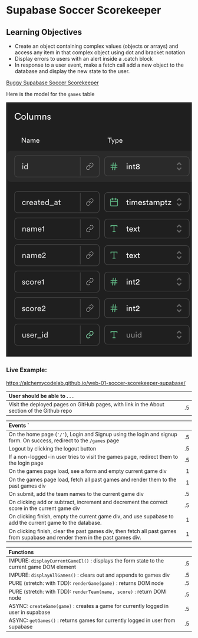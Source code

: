 # Supabase Soccer Scorekeeper

## Learning Objectives
- Create an object containing complex values (objects or arrays) and access any item in that complex object using dot and bracket notation
- Display errors to users with an alert inside a .catch block
- In response to a user event, make a fetch call add a new object to the database and display the new state to the user.

[Buggy Supabase Soccer Scorekeeper](https://github.com/alchemycodelab/buggy-js-soccer-scorekeeper-supabase)

Here is the model for the `games` table

![](./games-model.png)

### Live Example:
https://alchemycodelab.github.io/web-01-soccer-scorekeeper-supabase/

| User should be able to . . .                                                         |             |
| :----------------------------------------------------------------------------------- | ----------: |
| Visit the deployed pages on GitHub pages, with link in the About section of the Github repo|        .5 |

| Events  `                                                                            |             |
| :----------------------------------------------------------------------------------- | ----------: |
| On the home page (`'/'`), Login and Signup using the login and signup form. On success, redirect to the `/games` page   |        .5 |
| Logout by clicking the logout button                                                       |        .5 |
| If a non-logged-in user tries to visit the games page, redirect them to the login page | .5 |
| On the games page load, see a form and empty current game div                              |        1 |
| On the games page load, fetch all past games and render them to the past games div         |        1 |
| On submit, add the team names to the current game div                                      |        .5 |
| On clicking add or subtract, increment and decrement the correct score in the current game div|     .5 |
| On clicking finish, empty the current game div, and use supabase to add the current game to the database. |1|
| On clicking finish, clear the past games div, then fetch all past games from supabase and render them in the past games div. |1|

| Functions                                                              |             |
| :----------------------------------------------------------------------------------- | ----------: |
| IMPURE: `displayCurrentGameEl()` : displays the form state to the current game DOM element | .5|
| IMPURE: `displayAllGames()` : clears out and appends to games div | .5|
| PURE (stretch: with TDD): `renderGame(game)` : returns DOM node | .5|
| PURE (stretch: with TDD): `renderTeam(name, score)` :  return DOM node | .5|
| ASYNC: `createGame(game)` : creates a game for currently logged in user in supabase |.5|
| ASYNC: `getGames()` : returns games for currently logged in user from supabase |.5|
